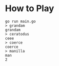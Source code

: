 # How to Play

```
go run main.go
> grandam
grandam
> ceratodus
ceee
> coerce
coerce
> manilla
man
2
```


